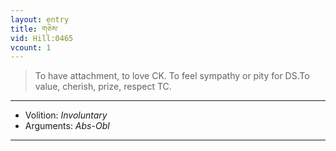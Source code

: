 ```yaml
---
layout: entry
title: གཅེས་
vid: Hill:0465
vcount: 1
---
```

> To have attachment, to love CK\. To feel sympathy or pity for DS\.To value, cherish, prize, respect TC\.

---
* Volition: _Involuntary_
* Arguments: _Abs-Obl_

---

